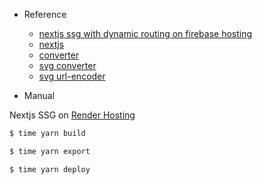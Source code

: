 - Reference

  - [nextjs ssg with dynamic routing on firebase hosting](https://stackoverflow.com/a/44264855)
  - [nextjs](https://nextjs.org/)
  - [converter](https://base64.guru/converter/encode/image)
  - [svg converter](https://stackoverflow.com/a/19255455/15972569)
  - [svg url-encoder](https://yoksel.github.io/url-encoder/)

- Manual

Nextjs SSG on [Render Hosting](https://render.com/docs/redirects-rewrites)

```bash
$ time yarn build

$ time yarn export

$ time yarn deploy
```
